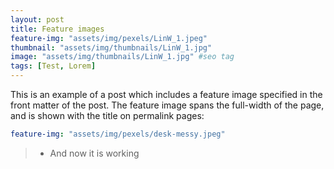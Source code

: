 ```yaml
---
layout: post
title: Feature images
feature-img: "assets/img/pexels/LinW_1.jpeg"
thumbnail: "assets/img/thumbnails/LinW_1.jpg"
image: "assets/img/thumbnails/LinW_1.jpg" #seo tag
tags: [Test, Lorem]
---
```


This is an example of a post which includes a feature image specified in the front matter of the post. 
The feature image spans the full-width of the page, and is shown with the title on permalink pages:

```yaml
feature-img: "assets/img/pexels/desk-messy.jpeg"
```

>  - And now it is working
